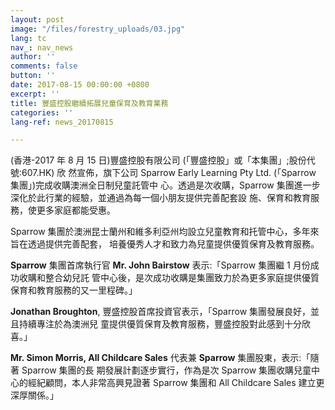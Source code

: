 ```yaml
---
layout: post
image: "/files/forestry_uploads/03.jpg"
lang: tc
nav_: nav_news
author: ''
comments: false
button: ''
date: 2017-08-15 00:00:00 +0800
excerpt: ''
title: 豐盛控股繼續拓展兒童保育及教育業務
categories: ''
lang-ref: news_20170815

---
```

(香港-2017 年 8 月 15 日)豐盛控股有限公司 (「豐盛控股」或「本集團」;股份代號:607.HK) 欣 然宣佈，旗下公司 Sparrow Early Learning Pty Ltd. (「Sparrow 集團」)完成收購澳洲全日制兒童託管中 心。透過是次收購，Sparrow 集團進一步深化於此行業的經驗，並通過為每一個小朋友提供完善配套設 施、保育和教育服務，使更多家庭都能受惠。

Sparrow 集團於澳洲昆士蘭州和維多利亞州均設立兒童教育和托管中心，多年來旨在透過提供完善配套， 培養優秀人才和致力為兒童提供優質保育及教育服務。

**Sparrow** 集團首席執行官 **Mr. John Bairstow** 表示:「Sparrow 集團繼 1 月份成功收購和整合幼兒託 管中心後，是次成功收購是集團致力於為更多家庭提供優質保育和教育服務的又一里程碑。」

**Jonathan Broughton**, 豐盛控股首席投資官表示，「Sparrow 集團發展良好，並且持續專注於為澳洲兒 童提供優質保育及教育服務，豐盛控股對此感到十分欣喜。」

**Mr. Simon Morris, All Childcare Sales** 代表兼 **Sparrow** 集團股東，表示:「隨著 Sparrow 集團的長 期發展計劃逐步實行，作為是次 Sparrow 集團收購兒童中心的經紀顧問，本人非常高興見證著 Sparrow 集團和 All Childcare Sales 建立更深厚關係。」